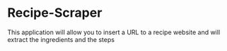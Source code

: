 # Recipe-Scraper
This application will allow you to insert a URL to a recipe website and will extract the ingredients and the steps
